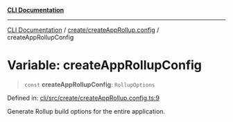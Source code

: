 [**CLI Documentation**](../../../README.md)

***

[CLI Documentation](../../../README.md) / [create/createAppRollup.config](../README.md) / createAppRollupConfig

# Variable: createAppRollupConfig

> `const` **createAppRollupConfig**: `RollupOptions`

Defined in: [cli/src/create/createAppRollup.config.ts:9](https://github.com/stonemjs/cli/blob/a8ddb59abbd77ddb2870c689c0c7e80297d24c5a/src/create/createAppRollup.config.ts#L9)

Generate Rollup build options for the entire application.
